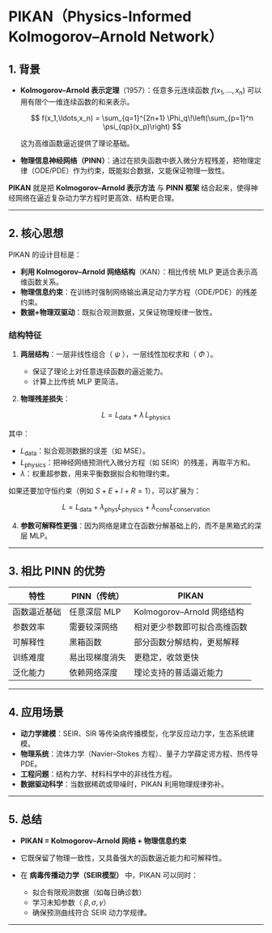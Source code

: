 
# PIKAN（Physics-Informed Kolmogorov–Arnold Network）

## 1. 背景

* **Kolmogorov–Arnold 表示定理**（1957）：任意多元连续函数 $f(x_1,...,x_n)$ 可以用有限个一维连续函数的和来表示。

  $$
  f(x_1,\ldots,x_n) = \sum_{q=1}^{2n+1} \Phi_q\!\left(\sum_{p=1}^n \psi_{qp}(x_p)\right)
  $$

  这为高维函数逼近提供了理论基础。

* **物理信息神经网络（PINN）**：通过在损失函数中嵌入微分方程残差，把物理定律（ODE/PDE）作为约束，既能拟合数据，又能保证物理一致性。

**PIKAN** 就是把 **Kolmogorov–Arnold 表示方法** 与 **PINN 框架** 结合起来，使得神经网络在逼近复杂动力学方程时更高效、结构更合理。

---

## 2. 核心思想

PIKAN 的设计目标是：

* **利用 Kolmogorov–Arnold 网络结构**（KAN）：相比传统 MLP 更适合表示高维函数关系。
* **物理信息约束**：在训练时强制网络输出满足动力学方程（ODE/PDE）的残差约束。
* **数据+物理双驱动**：既拟合观测数据，又保证物理规律一致性。

### 结构特征

1. **两层结构**：一层非线性组合（ $\psi$ ），一层线性加权求和（ $\Phi$ ）。

   * 保证了理论上对任意连续函数的逼近能力。
   * 计算上比传统 MLP 更简洁。

2. **物理残差损失**：

$$
L = L_{\text{data}} + \lambda \, L_{\text{physics}}
$$

其中：

* $L_{\text{data}}$：拟合观测数据的误差（如 MSE）。
* $L_{\text{physics}}$：把神经网络预测代入微分方程（如 SEIR）的残差，再取平方和。
* $\lambda$：权重超参数，用来平衡数据拟合和物理约束。

如果还要加守恒约束（例如 $S+E+I+R=1$），可以扩展为：

$$
L = L_{\text{data}} + \lambda_{\text{phys}} L_{\text{physics}} + \lambda_{\text{cons}} L_{\text{conservation}}
$$

4. **参数可解释性更强**：因为网络是建立在函数分解基础上的，而不是黑箱式的深层 MLP。

---

## 3. 相比 PINN 的优势

| 特性     | PINN（传统） | PIKAN                  |
| ------ | -------- | ---------------------- |
| 函数逼近基础 | 任意深层 MLP | Kolmogorov–Arnold 网络结构 |
| 参数效率   | 需要较深网络   | 相对更少参数即可拟合高维函数         |
| 可解释性   | 黑箱函数     | 部分函数分解结构，更易解释          |
| 训练难度   | 易出现梯度消失  | 更稳定，收敛更快               |
| 泛化能力   | 依赖网络深度   | 理论支持的普适逼近能力            |

---

## 4. 应用场景

* **动力学建模**：SEIR、SIR 等传染病传播模型，化学反应动力学，生态系统建模。
* **物理系统**：流体力学（Navier–Stokes 方程）、量子力学薛定谔方程、热传导 PDE。
* **工程问题**：结构力学、材料科学中的非线性方程。
* **数据驱动科学**：当数据稀疏或带噪时，PIKAN 利用物理规律弥补。

---

## 5. 总结

* **PIKAN = Kolmogorov–Arnold 网络 + 物理信息约束**
* 它既保留了物理一致性，又具备强大的函数逼近能力和可解释性。
* 在 **病毒传播动力学（SEIR模型）** 中，PIKAN 可以同时：

  * 拟合有限观测数据（如每日确诊数）
  * 学习未知参数（ $\beta,\sigma,\gamma$）
  * 确保预测曲线符合 SEIR 动力学规律。

---



